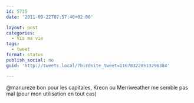 ```yaml
---
id: 5735
date: '2011-09-22T07:57:46+02:00'

layout: post
categories:
  - Vis ma vie
tags:
  - tweet
format: status
publish_social: no
guid: 'http://tweets.local/?birdsite_tweet=116783228513296384'

---
```


@manureze bon pour les capitales, Kreon ou Merriweather me semble pas mal (pour mon utilisation en tout cas)